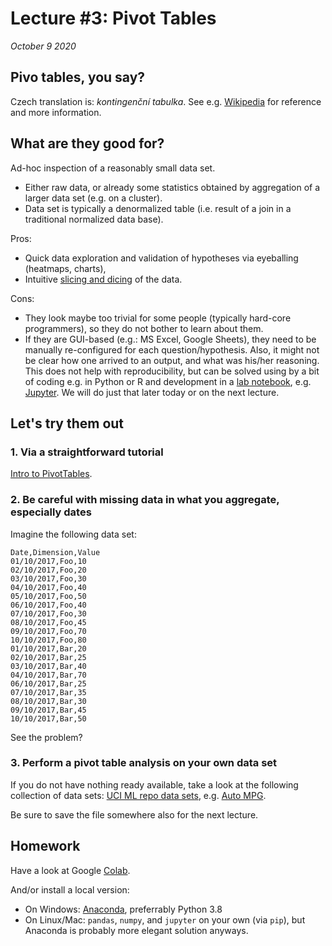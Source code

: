 # Lecture #3: Pivot Tables

_October 9 2020_

## Pivo tables, you say?

Czech translation is: _kontingenční tabulka_. See e.g. [Wikipedia](https://en.wikipedia.org/wiki/Pivot_table) for reference and more information. 

## What are they good for?

Ad-hoc inspection of a reasonably small data set.
* Either raw data, or already some statistics obtained by aggregation of a larger data set (e.g. on a cluster).
* Data set is typically a denormalized table (i.e. result of a join in a traditional normalized data base).

Pros: 
* Quick data exploration and validation of hypotheses via eyeballing (heatmaps, charts),
* Intuitive [slicing and dicing](https://en.wikipedia.org/wiki/OLAP_cube) of the data.

Cons: 
* They look maybe too trivial for some people (typically hard-core programmers), so they do not bother to learn about them.
* If they are GUI-based (e.g.: MS Excel, Google Sheets), they need to be manually re-configured for each question/hypothesis. Also, it might not be clear how one arrived to an output, and what was his/her reasoning.  This does not help with reproducibility, but can be solved using by a bit of coding e.g. in Python or R and development in a [lab notebook](https://en.wikipedia.org/wiki/Lab_notebook), e.g. [Jupyter](https://jupyter.org/). We will do just that later today or on the next lecture.

## Let's try them out

### 1. Via a straightforward tutorial

[Intro to PivotTables](https://www.gcflearnfree.org/excel2016/intro-to-pivottables/1/).


### 2. Be careful with missing data in what you aggregate, especially dates

Imagine the following data set:

```
Date,Dimension,Value
01/10/2017,Foo,10
02/10/2017,Foo,20
03/10/2017,Foo,30
04/10/2017,Foo,40
05/10/2017,Foo,50
06/10/2017,Foo,40
07/10/2017,Foo,30
08/10/2017,Foo,45
09/10/2017,Foo,70
10/10/2017,Foo,80
01/10/2017,Bar,20
02/10/2017,Bar,25
03/10/2017,Bar,40
04/10/2017,Bar,70
06/10/2017,Bar,25
07/10/2017,Bar,35
08/10/2017,Bar,30
09/10/2017,Bar,45
10/10/2017,Bar,50
```

See the problem?

### 3. Perform a pivot table analysis on your own data set

If you do not have nothing ready available, take a look at the following collection of data sets: [UCI ML repo data sets](https://archive.ics.uci.edu/ml/datasets.html), e.g. [Auto MPG](https://archive.ics.uci.edu/ml/datasets/Auto+MPG).

Be sure to save the file somewhere also for the next lecture. 


## Homework

Have a look at Google [Colab](https://colab.research.google.com/notebooks/).

And/or install a local version:
* On Windows: [Anaconda](https://www.anaconda.com/download/), preferrably Python 3.8
* On Linux/Mac: `pandas`, `numpy`, and `jupyter` on your own (via `pip`), but Anaconda is probably more elegant solution anyways.
